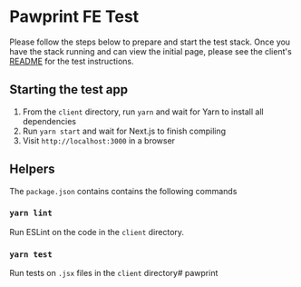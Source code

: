 # Pawprint FE Test

Please follow the steps below to prepare and start the test stack. Once you have
the stack running and can view the initial page, please see the client's
[README](client/README.md) for the test instructions.

Starting the test app
---

1) From the `client` directory, run `yarn` and wait for Yarn to install all dependencies
2) Run `yarn start` and wait for Next.js to finish compiling
3) Visit `http://localhost:3000` in a browser

Helpers
---

The `package.json` contains contains the following commands

### `yarn lint`
Run ESLint on the code in the `client` directory.

### `yarn test`
Run tests on `.jsx` files in the `client` directory# pawprint
